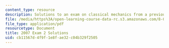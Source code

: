 ```yaml
---
content_type: resource
description: Solutions to an exam on classical mechanics from a previous semester.
file: /media/https%3A/open-learning-course-data-rc.s3.amazonaws.com/8-012-physics-i-classical-mechanics-fall-2008/cb11567d4f9f1e8fae32c04b329f2505_2007_quiz2_sol.pdf
file_type: application/pdf
resourcetype: Document
title: 2007 Exam 2 Solutions
uid: cb11567d-4f9f-1e8f-ae32-c04b329f2505
---
```

